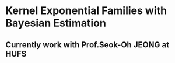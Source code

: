 # Kernel Exponential Families with Bayesian Estimation
## Currently work with Prof.Seok-Oh JEONG at HUFS
